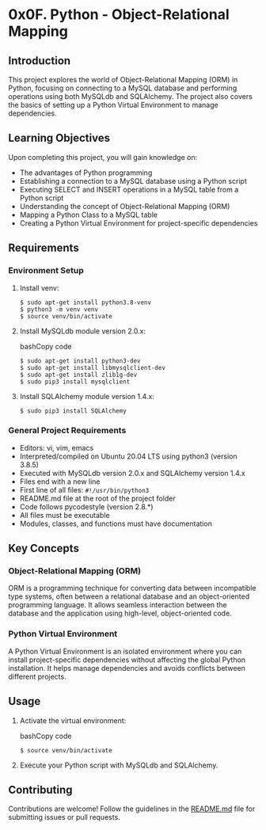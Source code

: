 # 0x0F. Python - Object-Relational Mapping

## Introduction

This project explores the world of Object-Relational Mapping (ORM) in Python, focusing on connecting to a MySQL database and performing operations using both MySQLdb and SQLAlchemy. The project also covers the basics of setting up a Python Virtual Environment to manage dependencies.

## Learning Objectives

Upon completing this project, you will gain knowledge on:

-   The advantages of Python programming
-   Establishing a connection to a MySQL database using a Python script
-   Executing SELECT and INSERT operations in a MySQL table from a Python script
-   Understanding the concept of Object-Relational Mapping (ORM)
-   Mapping a Python Class to a MySQL table
-   Creating a Python Virtual Environment for project-specific dependencies

## Requirements

### Environment Setup

1.  Install venv:    
    ```
    $ sudo apt-get install python3.8-venv
    $ python3 -m venv venv
    $ source venv/bin/activate
    ```
    
2.  Install MySQLdb module version 2.0.x:
    
    bashCopy code
    ```
    $ sudo apt-get install python3-dev
    $ sudo apt-get install libmysqlclient-dev
    $ sudo apt-get install zlib1g-dev
    $ sudo pip3 install mysqlclient
    ```
    
3.  Install SQLAlchemy module version 1.4.x:
    
	```
	$ sudo pip3 install SQLAlchemy
    ```

### General Project Requirements

-   Editors: vi, vim, emacs
-   Interpreted/compiled on Ubuntu 20.04 LTS using python3 (version 3.8.5)
-   Executed with MySQLdb version 2.0.x and SQLAlchemy version 1.4.x
-   Files end with a new line
-   First line of all files: `#!/usr/bin/python3`
-   README.md file at the root of the project folder
-   Code follows pycodestyle (version 2.8.*)
-   All files must be executable
-   Modules, classes, and functions must have documentation

## Key Concepts

### Object-Relational Mapping (ORM)

ORM is a programming technique for converting data between incompatible type systems, often between a relational database and an object-oriented programming language. It allows seamless interaction between the database and the application using high-level, object-oriented code.

### Python Virtual Environment

A Python Virtual Environment is an isolated environment where you can install project-specific dependencies without affecting the global Python installation. It helps manage dependencies and avoids conflicts between different projects.

## Usage

1.  Activate the virtual environment:
    
    bashCopy code
    
    `$ source venv/bin/activate` 
    
2.  Execute your Python script with MySQLdb and SQLAlchemy.
    

## Contributing

Contributions are welcome! Follow the guidelines in the [README.md](https://github.com/WambuaJoe/alx-higher_level_programming/blob/main/0x0F-python-object_relational_mapping/README.md) file for submitting issues or pull requests.